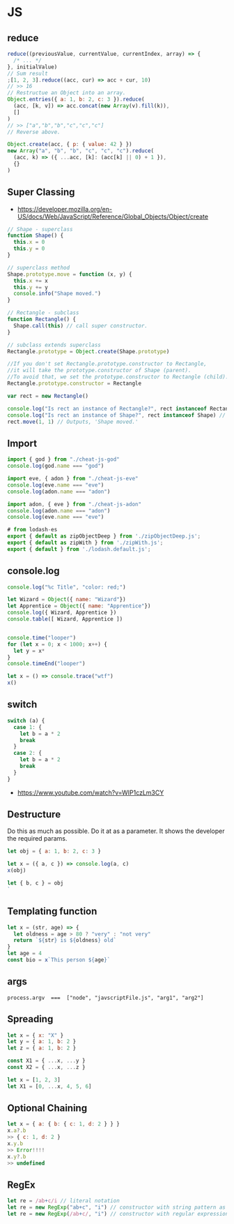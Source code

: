 # JS

## reduce

```javascript
reduce((previousValue, currentValue, currentIndex, array) => {
  /* ... */
}, initialValue)
// Sum result
;[1, 2, 3].reduce((acc, cur) => acc + cur, 10)
// >> 16
// Restructue an Object into an array.
Object.entries({ a: 1, b: 2, c: 3 }).reduce(
  (acc, [k, v]) => acc.concat(new Array(v).fill(k)),
  []
)
// >> ["a","b","b","c","c","c"]
// Reverse above.

Object.create(acc, { p: { value: 42 } })
new Array("a", "b", "b", "c", "c", "c").reduce(
  (acc, k) => ({ ...acc, [k]: (acc[k] || 0) + 1 }),
  {}
)
```

## Super Classing

- <https://developer.mozilla.org/en-US/docs/Web/JavaScript/Reference/Global_Objects/Object/create>

```javascript
// Shape - superclass
function Shape() {
  this.x = 0
  this.y = 0
}

// superclass method
Shape.prototype.move = function (x, y) {
  this.x += x
  this.y += y
  console.info("Shape moved.")
}

// Rectangle - subclass
function Rectangle() {
  Shape.call(this) // call super constructor.
}

// subclass extends superclass
Rectangle.prototype = Object.create(Shape.prototype)

//If you don't set Rectangle.prototype.constructor to Rectangle,
//it will take the prototype.constructor of Shape (parent).
//To avoid that, we set the prototype.constructor to Rectangle (child).
Rectangle.prototype.constructor = Rectangle

var rect = new Rectangle()

console.log("Is rect an instance of Rectangle?", rect instanceof Rectangle) // true
console.log("Is rect an instance of Shape?", rect instanceof Shape) // true
rect.move(1, 1) // Outputs, 'Shape moved.'
```

## Import

```javascript
import { god } from "./cheat-js-god"
console.log(god.name === "god")

import eve, { adon } from "./cheat-js-eve"
console.log(eve.name === "eve")
console.log(adon.name === "adon")

import adon, { eve } from "./cheat-js-adon"
console.log(adon.name === "adon")
console.log(eve.name === "eve")

# from lodash-es
export { default as zipObjectDeep } from './zipObjectDeep.js';
export { default as zipWith } from './zipWith.js';
export { default } from './lodash.default.js';
```

## console.log

```javascript
console.log("%c Title", "color: red;")

let Wizard = Object({ name: "Wizard"})
let Apprentice = Object({ name: "Apprentice"})
console.log({ Wizard, Apprentice })
console.table([ Wizard, Apprentice ])


console.time("looper")
for (let x = 0; x < 1000; x++) {
  let y = x*
}
console.timeEnd("looper")

let x = () => console.trace("wtf")
x()
```

## switch

```javascript
switch (a) {
  case 1: {
    let b = a * 2
    break
  }
  case 2: {
    let b = a * 2
    break
  }
}
```

- <https://www.youtube.com/watch?v=WIP1czLm3CY>

## Destructure

Do this as much as possible. Do it at as a parameter. It shows the developer the required params.

```javascript
let obj = { a: 1, b: 2, c: 3 }

let x = ({ a, c }) => console.log(a, c)
x(obj)

let { b, c } = obj
`
```

## Templating function

```javascript
let x = (str, age) => {
  let oldness = age > 80 ? "very" : "not very"
  return `${str} is ${oldness} old`
}
let age = 4
const bio = x`This person ${age}`
```

## args

```
process.argv  ===  ["node", "javscriptFile.js", "arg1", "arg2"]
```

## Spreading

```javascript
let x = { x: "X" }
let y = { a: 1, b: 2 }
let z = { a: 1, b: 2 }

const X1 = { ...x, ...y }
const X2 = { ...x, ...z }

let x = [1, 2, 3]
let X1 = [0, ...x, 4, 5, 6]
```

## Optional Chaining

```javascript
let x = { a: { b: { c: 1, d: 2 } } }
x.a?.b
>> { c: 1, d: 2 }
x.y.b
>> Error!!!!
x.y?.b
>> undefined
```

## RegEx

```javascript
let re = /ab+c/i // literal notation
let re = new RegExp("ab+c", "i") // constructor with string pattern as first argument
let re = new RegExp(/ab+c/, "i") // constructor with regular expression literal as first argument (Starting with ECMAScript 6)
```
